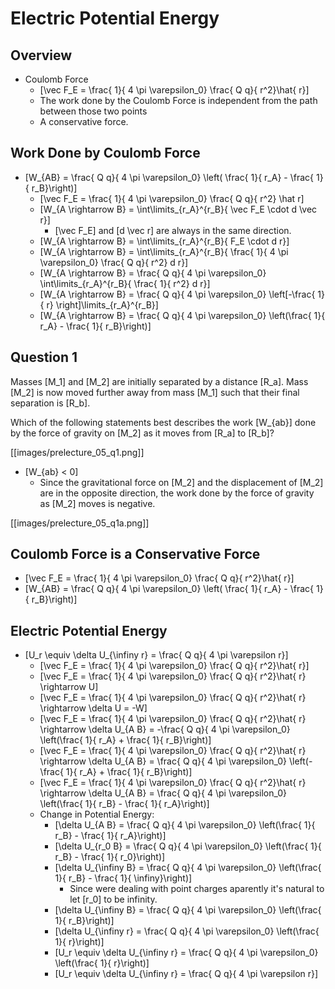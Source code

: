 # Electric Potential Energy 

## Overview
* Coulomb Force
  * \[\vec F_E = \frac{ 1}{ 4 \pi \varepsilon_0} \frac{ Q q}{ r^2}\hat{ r}\]
  * The work done by the Coulomb Force is independent from the path between those two points
  * A conservative force.

## Work Done by Coulomb Force
* \[W_{AB} = \frac{ Q q}{ 4 \pi \varepsilon_0} \left( \frac{ 1}{ r_A} - \frac{ 1}{ r_B}\right)\]
  * \[\vec F_E = \frac{ 1}{ 4 \pi \varepsilon_0} \frac{ Q q}{ r^2} \hat r\]
  * \[W_{A \rightarrow B} = \int\limits_{r_A}^{r_B}{ \vec F_E \cdot d \vec r}\]
    * \[\vec F_E\] and \[d \vec r\] are always in the same direction.
  * \[W_{A \rightarrow B} = \int\limits_{r_A}^{r_B}{ F_E \cdot d r}\]
  * \[W_{A \rightarrow B} = \int\limits_{r_A}^{r_B}{ \frac{ 1}{ 4 \pi \varepsilon_0} \frac{ Q q}{ r^2} d r}\]
  * \[W_{A \rightarrow B} = \frac{ Q q}{ 4 \pi \varepsilon_0} \int\limits_{r_A}^{r_B}{ \frac{ 1}{ r^2} d r}\]
  * \[W_{A \rightarrow B} = \frac{ Q q}{ 4 \pi \varepsilon_0} \left[-\frac{ 1}{ r} \right]\limits_{r_A}^{r_B}\]
  * \[W_{A \rightarrow B} = \frac{ Q q}{ 4 \pi \varepsilon_0} \left(\frac{ 1}{ r_A} - \frac{ 1}{ r_B}\right)\]

## Question 1
Masses \[M_1\] and \[M_2\] are initially separated by a distance \[R_a\]. 
Mass \[M_2\] is now moved further away from mass \[M_1\] such that their 
final separation is \[R_b\].

Which of the following statements best describes the work \[W_{ab}\] done 
by the force of gravity on \[M_2\] as it moves from \[R_a\] to \[R_b\]?

[[images/prelecture_05_q1.png]]

* \[W_{ab} < 0\]
  * Since the gravitational force on \[M_2\] and the displacement of 
    \[M_2\] are in the opposite direction, the work done by the force 
    of gravity as \[M_2\] moves is negative.

[[images/prelecture_05_q1a.png]]


## Coulomb Force is a Conservative Force
* \[\vec F_E = \frac{ 1}{ 4 \pi \varepsilon_0} \frac{ Q q}{ r^2}\hat{ r}\]
* \[W_{AB} = \frac{ Q q}{ 4 \pi \varepsilon_0} \left( \frac{ 1}{ r_A} - \frac{ 1}{ r_B}\right)\]

## Electric Potential Energy
* \[U_r \equiv \delta U_{\infiny r} = \frac{ Q q}{ 4 \pi \varepsilon r}\]
  * \[\vec F_E = \frac{ 1}{ 4 \pi \varepsilon_0} \frac{ Q q}{ r^2}\hat{ r}\]
  * \[\vec F_E = \frac{ 1}{ 4 \pi \varepsilon_0} \frac{ Q q}{ r^2}\hat{ r} \rightarrow U\]
  * \[\vec F_E = \frac{ 1}{ 4 \pi \varepsilon_0} \frac{ Q q}{ r^2}\hat{ r} \rightarrow \delta U = -W\]
  * \[\vec F_E = \frac{ 1}{ 4 \pi \varepsilon_0} \frac{ Q q}{ r^2}\hat{ r} \rightarrow \delta U_{A B} = -\frac{ Q q}{ 4 \pi \varepsilon_0} \left(\frac{ 1}{ r_A} + \frac{ 1}{ r_B}\right)\]
  * \[\vec F_E = \frac{ 1}{ 4 \pi \varepsilon_0} \frac{ Q q}{ r^2}\hat{ r} \rightarrow \delta U_{A B} = \frac{ Q q}{ 4 \pi \varepsilon_0} \left(-\frac{ 1}{ r_A} + \frac{ 1}{ r_B}\right)\]
  * \[\vec F_E = \frac{ 1}{ 4 \pi \varepsilon_0} \frac{ Q q}{ r^2}\hat{ r} \rightarrow \delta U_{A B} = \frac{ Q q}{ 4 \pi \varepsilon_0} \left(\frac{ 1}{ r_B} - \frac{ 1}{ r_A}\right)\]
  * Change in Potential Energy: 
      * \[\delta U_{A B} = \frac{ Q q}{ 4 \pi \varepsilon_0} \left(\frac{ 1}{ r_B} - \frac{ 1}{ r_A}\right)\] 
      * \[\delta U_{r_0 B} = \frac{ Q q}{ 4 \pi \varepsilon_0} \left(\frac{ 1}{ r_B} - \frac{ 1}{ r_0}\right)\] 
      * \[\delta U_{\infiny B} = \frac{ Q q}{ 4 \pi \varepsilon_0} \left(\frac{ 1}{ r_B} - \frac{ 1}{ \infiny}\right)\] 
        * Since were dealing with point charges aparently it's natural to let \[r_0\] to be infinity.
      * \[\delta U_{\infiny B} = \frac{ Q q}{ 4 \pi \varepsilon_0} \left(\frac{ 1}{ r_B}\right)\] 
      * \[\delta U_{\infiny r} = \frac{ Q q}{ 4 \pi \varepsilon_0} \left(\frac{ 1}{ r}\right)\] 
      * \[U_r \equiv \delta U_{\infiny r} = \frac{ Q q}{ 4 \pi \varepsilon_0} \left(\frac{ 1}{ r}\right)\] 
      * \[U_r \equiv \delta U_{\infiny r} = \frac{ Q q}{ 4 \pi \varepsilon r}\]